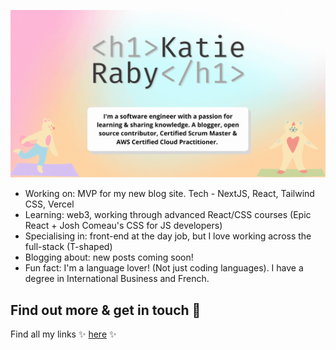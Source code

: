 ![Katie Header GIF](https://github.com/katieraby/katieraby/blob/master/katieraby-intro.gif?raw=true)

- Working on: MVP for my new blog site. Tech - NextJS, React, Tailwind CSS, Vercel
- Learning: web3, working through advanced React/CSS courses (Epic React + Josh Comeau's CSS for JS developers) 
- Specialising in: front-end at the day job, but I love working across the full-stack (T-shaped)
- Blogging about: new posts coming soon!
- Fun fact: I'm a language lover! (Not just coding languages). I have a degree in International Business and French.


## Find out more & get in touch 💌
Find all my links ✨ [here](https://linktr.ee/katieraby) ✨
<!--
**katieraby/katieraby** is a ✨ _special_ ✨ repository because its `README.md` (this file) appears on your GitHub profile.

Here are some ideas to get you started:

- 🔭 I’m currently working on ...
- 🌱 I’m currently learning ...
- 👯 I’m looking to collaborate on ...
- 🤔 I’m looking for help with ...
- 💬 Ask me about ...
- 📫 How to reach me: ...
- 😄 Pronouns: ...
- ⚡ Fun fact: ...
-->
